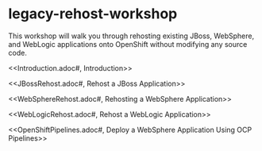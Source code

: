 # legacy-rehost-workshop
This workshop will walk you through rehosting existing JBoss, WebSphere, and WebLogic applications onto OpenShift without modifying any source code.

<<Introduction.adoc#, Introduction>>

<<JBossRehost.adoc#, Rehost a JBoss Application>>

<<WebSphereRehost.adoc#, Rehosting a WebSphere Application>>

<<WebLogicRehost.adoc#, Rehost a WebLogic Application>>

<<OpenShiftPipelines.adoc#, Deploy a WebSphere Application Using OCP Pipelines>>
